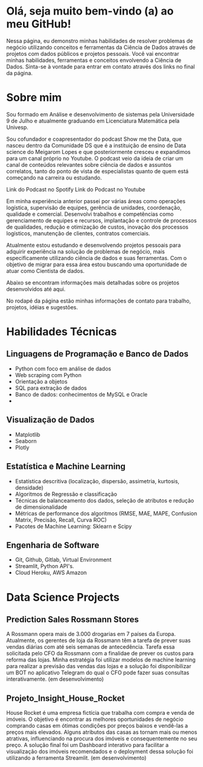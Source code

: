 # Olá, seja muito bem-vindo (a) ao meu GitHub!

Nessa página, eu demonstro minhas habilidades de resolver problemas de negócio utilizando conceitos e ferramentas da Ciência de Dados através de projetos com dados públicos e projetos pessoais. Você vai encontrar minhas habilidades, ferramentas e conceitos envolvendo a Ciência de Dados. Sinta-se à vontade para entrar em contato através dos links no final da página.

# Sobre mim

Sou formado em Análise e desenvolvimento de sistemas pela Universidade 9 de Julho e atualmente graduando em Licenciatura Matemática pela Univesp.

Sou cofundador e coapresentador do podcast Show me the Data, que nasceu dentro da Comunidade DS que é a instituição de ensino de Data science do Meigarom Lopes e que posteriormente cresceu e expandimos para um canal próprio no Youtube. O podcast veio da ideia de criar um canal de conteúdos relevantes sobre ciência de dados e assuntos correlatos, tanto do ponto de vista de especialistas quanto de quem está começando na carreira ou estudando.

Link do Podcast no Spotify
Link do Podcast no Youtube

Em minha experiência anterior passei por várias áreas como operações logística, supervisão de equipes, gerência de unidades, coordenação, qualidade e comercial. Desenvolvi trabalhos e competências como gerenciamento de equipes e recursos, implantação e controle de processos de qualidades, redução e otimização de custos, inovação dos processos logísticos, manutenção de clientes, contratos comerciais.

Atualmente estou estudando e desenvolvendo projetos pessoais para adquirir experiência na solução de problemas de negócio, mais especificamente utilizando ciência de dados e suas ferramentas. Com o objetivo de migrar para essa área estou buscando uma oportunidade de atuar como Cientista de dados.

Abaixo se encontram informações mais detalhadas sobre os projetos desenvolvidos até aqui.

No rodapé da página estão minhas informações de contato para trabalho, projetos, idéias e sugestões.

# Habilidades Técnicas

## Linguagens de Programação e Banco de Dados

- Python com foco em análise de dados
- Web scraping com Python
- Orientação a objetos
- SQL para extração de dados
- Banco de dados: conhecimentos de MySQL e Oracle
- 
## Visualização de Dados

- Matplotlib
- Seaborn
- Plotly
## Estatística e Machine Learning

- Estatística descritiva (localização, dispersão, assimetria, kurtosis, densidade)
- Algoritmos de Regressão e classificação
- Técnicas de balanceamento dos dados, seleção de atributos e redução de dimensionalidade
- Métricas de performance dos algoritmos (RMSE, MAE, MAPE, Confusion Matrix, Precisão, Recall, Curva ROC)
- Pacotes de Machine Learning: Sklearn e Scipy

## Engenharia de Software
- Git, Github, Gitlab, Virtual Environment
- Streamlit, Python API's.
- Cloud Heroku, AWS Amazon

# Data Science Projects

## Prediction Sales Rossmann Stores

A Rossmann opera mais de 3.000 drogarias em 7 países da Europa. Atualmente, os gerentes de loja da Rossmann têm a tarefa de prever suas vendas diárias com até seis semanas de antecedência. Tarefa essa solicitada pelo CFO da Rossmann com a finalidae de prever os custos para reforma das lojas. Minha estratégia foi utilizar modelos de machine learning para realizar a previsão das vendas das lojas e a solução foi disponibilizar um BOT no aplicativo Telegram do qual o CFO pode fazer suas consultas interativamente. (em desenvolvimento)

## Projeto_Insight_House_Rocket

House Rocket é uma empresa fictícia que trabalha com compra e venda de imóveis. O objetivo é encontrar as melhores oportunidades de negócio comprando casas em ótimas condições por preços baixos e vendê-las a preços mais elevados. Alguns atributos das casas as tornam mais ou menos atrativas, influenciando na procura dos imóveis e consequentemente no seu preço. A solução final foi um Dashboard interativo para facilitar a visualização dos imóveis recomendados e o deployment dessa solução foi utilizando a ferramenta Streamlit. (em desenvolvimento)
